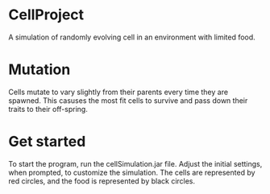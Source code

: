 # CellProject
A simulation of randomly evolving cell in an environment with limited food.

# Mutation
Cells mutate to vary slightly from their parents every time they are spawned. This casuses the most fit cells to survive and pass down their traits to their off-spring. 

# Get started
To start the program, run the cellSimulation.jar file. Adjust the initial settings, when prompted, to customize the simulation. The cells are represented by red circles, and the food is represented by black circles. 


